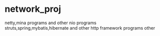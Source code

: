 # network_proj
netty,mina programs and other nio programs
struts,spring,mybatis,hibernate and other http framework programs
other
